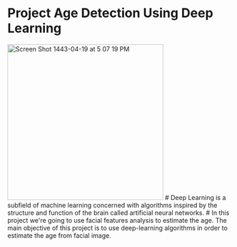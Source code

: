 # Project Age Detection Using Deep Learning
<img width="349" alt="Screen Shot 1443-04-19 at 5 07 19 PM" src="https://user-images.githubusercontent.com/72619886/143254543-53162c76-d09a-4c73-9de6-c2dc358a2852.png">
#
Deep Learning is a subfield of machine learning concerned with algorithms inspired by the structure and function of the brain called artificial neural networks.
#
In this project we're going to use facial features analysis to estimate the age. The main objective of this project is to use deep-learning algorithms in order to estimate the age from facial image.


